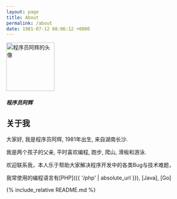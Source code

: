 ```yaml
---
layout: page
title: About
permalink: /about
date: 1981-07-12 08:06:12 +0800
---
```


<section class="p-3 mb-2 text-center w-100 border-bottom border-top">
    <img src="{% gravatar_url email:site.email, extension:png, size:128 %}" class="rounded-circle shadow-sm" style="width: 128px;" alt="程序员阿辉的头像" />
    <h5 class="p-1">程序员阿辉</h5>
</section>

## 关于我

大家好, 我是程序员阿辉, 1981年出生, 来自湖南长沙.

我是两个孩子的父亲, 平时喜欢编程, 跑步, 爬山, 滑板和游泳.

欢迎联系我，本人乐于帮助大家解决程序开发中的各类Bug与技术难题，

我常使用的编程语言有[PHP]({{ '/php' | absolute_url }}), [Java], [Go]

{% include_relative README.md %}


